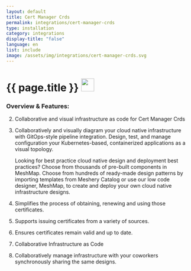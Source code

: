 ```yaml
---
layout: default
title: Cert Manager Crds
permalink: integrations/cert-manager-crds
type: installation
category: integrations
display-title: "false"
language: en
list: include
image: /assets/img/integrations/cert-manager-crds.svg
---
```


<h1>{{ page.title }} <img src="{{ page.image }}" style="width: 35px; height: 35px;" /></h1>


<!-- This needs replaced with the Category property, not the sub-category.
 #### Category: cert-manager-crds -->

### Overview & Features:
2. Collaborative and visual infrastructure as code for Cert Manager Crds

4. 
    Collaboratively and visually diagram your cloud native infrastructure with GitOps-style pipeline integration. Design, test, and manage configuration your Kubernetes-based, containerized applications as a visual topology.



    Looking for best practice cloud native design and deployment best practices? Choose from thousands of pre-built components in MeshMap. Choose from hundreds of ready-made design patterns by importing templates from Meshery Catalog or use our low code designer, MeshMap, to create and deploy your own cloud native infrastructure designs.



5. Simplifies the process of obtaining, renewing and using those certificates.

6. Supports issuing certificates from a variety of sources.

7. Ensures certificates remain valid and up to date.

8. Collaborative Infrastructure as Code

9. Collaboratively manage infrastructure with your coworkers synchronously sharing the same designs.

